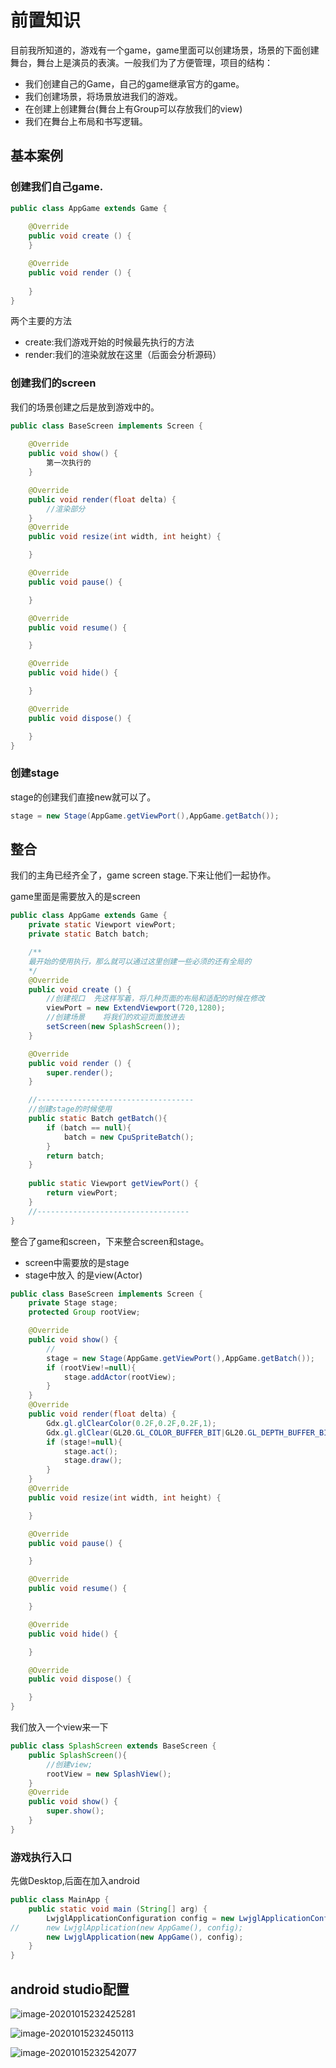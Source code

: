 # 前置知识

目前我所知道的，游戏有一个game，game里面可以创建场景，场景的下面创建舞台，舞台上是演员的表演。一般我们为了方便管理，项目的结构：

- 我们创建自己的Game，自己的game继承官方的game。
- 我们创建场景，将场景放进我们的游戏。
- 在创建上创建舞台(舞台上有Group可以存放我们的view)
- 我们在舞台上布局和书写逻辑。

## 基本案例

### 创建我们自己game.

```java
public class AppGame extends Game {
	
	@Override
	public void create () {
    }

	@Override
	public void render () {
	
	}
}

```

两个主要的方法

- create:我们游戏开始的时候最先执行的方法
- render:我们的渲染就放在这里（后面会分析源码）

### 创建我们的screen

我们的场景创建之后是放到游戏中的。

```java
public class BaseScreen implements Screen {
   
    @Override
    public void show() {
        第一次执行的
    }

    @Override
    public void render(float delta) {
 		//渲染部分
    }
    @Override
    public void resize(int width, int height) {

    }

    @Override
    public void pause() {

    }

    @Override
    public void resume() {

    }

    @Override
    public void hide() {

    }

    @Override
    public void dispose() {

    }
}
```

### 创建stage

stage的创建我们直接new就可以了。

```java
stage = new Stage(AppGame.getViewPort(),AppGame.getBatch());
```



## 整合

我们的主角已经齐全了，game screen stage.下来让他们一起协作。

game里面是需要放入的是screen

```java
public class AppGame extends Game {
	private static Viewport viewPort;
	private static Batch batch;

    /**
    最开始的使用执行，那么就可以通过这里创建一些必须的还有全局的
    */
	@Override
	public void create () {
        //创建视口  先这样写着，将几种页面的布局和适配的时候在修改
        viewPort = new ExtendViewport(720,1280);
        //创建场景    将我们的欢迎页面放进去
        setScreen(new SplashScreen());
	}

	@Override
	public void render () {
		super.render();
	}

    //-----------------------------------
    //创建stage的时候使用
	public static Batch getBatch(){
	    if (batch == null){
            batch = new CpuSpriteBatch();
        }
	    return batch;
    }
	
    public static Viewport getViewPort() {
        return viewPort;
    }
    //----------------------------------
}

```

整合了game和screen，下来整合screen和stage。

- screen中需要放的是stage
- stage中放入 的是view(Actor)

```java
public class BaseScreen implements Screen {
    private Stage stage;
    protected Group rootView;

    @Override
    public void show() {
        //
        stage = new Stage(AppGame.getViewPort(),AppGame.getBatch());
        if (rootView!=null){
            stage.addActor(rootView);
        }
    }
    @Override
    public void render(float delta) {
        Gdx.gl.glClearColor(0.2F,0.2F,0.2F,1);
        Gdx.gl.glClear(GL20.GL_COLOR_BUFFER_BIT|GL20.GL_DEPTH_BUFFER_BIT);
        if (stage!=null){
            stage.act();
            stage.draw();
        }
    }
    @Override
    public void resize(int width, int height) {

    }

    @Override
    public void pause() {

    }

    @Override
    public void resume() {

    }

    @Override
    public void hide() {

    }

    @Override
    public void dispose() {

    }
}
```

我们放入一个view来一下

```java
public class SplashScreen extends BaseScreen {
    public SplashScreen(){
        //创建view;
        rootView = new SplashView();
    }
    @Override
    public void show() {
        super.show();
    }
}
```

### 游戏执行入口

先做Desktop,后面在加入android

```java
public class MainApp {
	public static void main (String[] arg) {
		LwjglApplicationConfiguration config = new LwjglApplicationConfiguration();
//		new LwjglApplication(new AppGame(), config);
        new LwjglApplication(new AppGame(), config);
	}
}
```



## android studio配置

![image-20201015232425281](images/image-20201015232425281.png)

![image-20201015232450113](images/image-20201015232450113.png)

![image-20201015232542077](images/image-20201015232542077.png) 